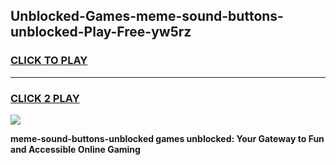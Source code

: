 
## Unblocked-Games-meme-sound-buttons-unblocked-Play-Free-yw5rz
<h3>
<a href="https://premium76.site?title=meme-sound-buttons-unblocked&ref=18A1">CLICK TO PLAY</a></h3>
<hr>

<h3>
<a href="https://premium76.site?title=meme-sound-buttons-unblocked&ref=18A1">CLICK 2 PLAY</a>
  
</h3>

<a href="https://premium76.site?title=meme-sound-buttons-unblocked&ref=18A1"><img src="https://clearcache.store/games.png"></a>


**meme-sound-buttons-unblocked games unblocked: Your Gateway to Fun and Accessible Online Gaming**
